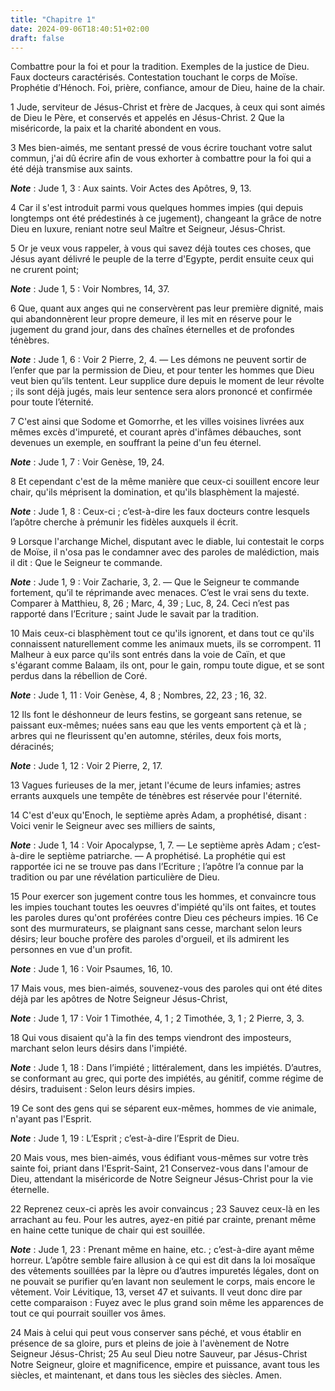 ```yaml
---
title: "Chapitre 1"
date: 2024-09-06T18:40:51+02:00
draft: false
---
```



Combattre pour la foi et pour la tradition.
Exemples de la justice de Dieu.
Faux docteurs caractérisés.
Contestation touchant le corps de Moïse.
Prophétie d’Hénoch.
Foi, prière, confiance, amour de Dieu, haine de la chair.


1 Jude, serviteur de Jésus-Christ et frère de Jacques, à ceux qui sont aimés de Dieu le Père, et conservés et appelés en Jésus-Christ. 2 Que la miséricorde, la paix et la charité abondent en vous.


3 Mes bien-aimés, me sentant pressé de vous écrire touchant votre salut commun, j'ai dû écrire afin de vous exhorter à combattre pour la foi qui a été déjà transmise aux saints.

***Note*** :  Jude 1, 3 : Aux saints. Voir Actes des Apôtres, 9, 13.

4 Car il s'est introduit parmi vous quelques hommes impies (qui depuis longtemps ont été prédestinés à ce jugement), changeant la grâce de notre Dieu en luxure, reniant notre seul Maître et Seigneur, Jésus-Christ.


5 Or je veux vous rappeler, à vous qui savez déjà toutes ces choses, que Jésus ayant délivré le peuple de la terre d'Egypte, perdit ensuite ceux qui ne crurent point;

***Note*** :  Jude 1, 5 : Voir Nombres, 14, 37.

6 Que, quant aux anges qui ne conservèrent pas leur première dignité, mais qui abandonnèrent leur propre demeure, il les mit en réserve pour le jugement du grand jour, dans des chaînes éternelles et de profondes ténèbres.

***Note*** :  Jude 1, 6 : Voir 2 Pierre, 2, 4. ― Les démons ne peuvent sortir de l’enfer que par la permission de Dieu, et pour tenter les hommes que Dieu veut bien qu’ils tentent. Leur supplice dure depuis le moment de leur révolte ; ils sont déjà jugés, mais leur sentence sera alors prononcé et confirmée pour toute l’éternité.

7 C'est ainsi que Sodome et Gomorrhe, et les villes voisines livrées aux mêmes excès d'impureté, et courant après d'infâmes débauches, sont devenues un exemple, en souffrant la peine d'un feu éternel.

***Note*** :  Jude 1, 7 : Voir Genèse, 19, 24.


8 Et cependant c'est de la même manière que ceux-ci souillent encore leur chair, qu'ils méprisent la domination, et qu'ils blasphèment la majesté.

***Note*** :  Jude 1, 8 : Ceux-ci ; c’est-à-dire les faux docteurs contre lesquels l’apôtre cherche à prémunir les fidèles auxquels il écrit.

9 Lorsque l'archange Michel, disputant avec le diable, lui contestait le corps de Moïse, il n'osa pas le condamner avec des paroles de malédiction, mais il dit : Que le Seigneur te commande.

***Note*** :  Jude 1, 9 : Voir Zacharie, 3, 2. ― Que le Seigneur te commande fortement, qu’il te réprimande avec menaces. C’est le vrai sens du texte. Comparer à Matthieu, 8, 26 ; Marc, 4, 39 ; Luc, 8, 24. Ceci n’est pas rapporté dans l’Ecriture ; saint Jude le savait par la tradition.

10 Mais ceux-ci blasphèment tout ce qu'ils ignorent, et dans tout ce qu'ils connaissent naturellement comme les animaux muets, ils se corrompent. 11 Malheur à eux parce qu'ils sont entrés dans la voie de Caïn, et que s'égarant comme Balaam, ils ont, pour le gain, rompu toute digue, et se sont perdus dans la rébellion de Coré.

***Note*** :  Jude 1, 11 : Voir Genèse, 4, 8 ; Nombres, 22, 23 ; 16, 32.


12 Ils font le déshonneur de leurs festins, se gorgeant sans retenue, se paissant eux-mêmes; nuées sans eau que les vents emportent çà et là ; arbres qui ne fleurissent qu'en automne, stériles, deux fois morts, déracinés;

***Note*** :  Jude 1, 12 : Voir 2 Pierre, 2, 17.

13 Vagues furieuses de la mer, jetant l'écume de leurs infamies; astres errants auxquels une tempête de ténèbres est réservée pour l'éternité.


14 C'est d'eux qu'Enoch, le septième après Adam, a prophétisé, disant : Voici venir le Seigneur avec ses milliers de saints,

***Note*** :  Jude 1, 14 : Voir Apocalypse, 1, 7. ― Le septième après Adam ; c’est-à-dire le septième patriarche. ― A prophétisé. La prophétie qui est rapportée ici ne se trouve pas dans l’Ecriture ; l’apôtre l’a connue par la tradition ou par une révélation particulière de Dieu.

15 Pour exercer son jugement contre tous les hommes, et convaincre tous les impies touchant toutes les oeuvres d'impiété qu'ils ont faites, et toutes les paroles dures qu'ont proférées contre Dieu ces pécheurs impies. 16 Ce sont des murmurateurs, se plaignant sans cesse, marchant selon leurs désirs; leur bouche profère des paroles d'orgueil, et ils admirent les personnes en vue d'un profit.

***Note*** :  Jude 1, 16 : Voir Psaumes, 16, 10.


17 Mais vous, mes bien-aimés, souvenez-vous des paroles qui ont été dites déjà par les apôtres de Notre Seigneur Jésus-Christ,

***Note*** :  Jude 1, 17 : Voir 1 Timothée, 4, 1 ; 2 Timothée, 3, 1 ; 2 Pierre, 3, 3.

18 Qui vous disaient qu'à la fin des temps viendront des imposteurs, marchant selon leurs désirs dans l'impiété.

***Note*** :  Jude 1, 18 : Dans l’impiété ; littéralement, dans les impiétés. D’autres, se conformant au grec, qui porte des impiétés, au génitif, comme régime de désirs, traduisent : Selon leurs désirs impies.

19 Ce sont des gens qui se séparent eux-mêmes, hommes de vie animale, n'ayant pas l'Esprit.

***Note*** :  Jude 1, 19 : L’Esprit ; c’est-à-dire l’Esprit de Dieu.


20 Mais vous, mes bien-aimés, vous édifiant vous-mêmes sur votre très sainte foi, priant dans l'Esprit-Saint, 21 Conservez-vous dans l'amour de Dieu, attendant la miséricorde de Notre Seigneur Jésus-Christ pour la vie éternelle.


22 Reprenez ceux-ci après les avoir convaincus ; 23 Sauvez ceux-là en les arrachant au feu. Pour les autres, ayez-en pitié par crainte, prenant même en haine cette tunique de chair qui est souillée.

***Note*** :  Jude 1, 23 : Prenant même en haine, etc. ; c’est-à-dire ayant même horreur. L’apôtre semble faire allusion à ce qui est dit dans la loi mosaïque des vêtements souillées par la lèpre ou d’autres impuretés légales, dont on ne pouvait se purifier qu’en lavant non seulement le corps, mais encore le vêtement. Voir Lévitique, 13, verset 47 et suivants. Il veut donc dire par cette comparaison : Fuyez avec le plus grand soin même les apparences de tout ce qui pourrait souiller vos âmes.


24 Mais à celui qui peut vous conserver sans péché, et vous établir en présence de sa gloire, purs et pleins de joie à l'avènement de Notre Seigneur Jésus-Christ; 25 Au seul Dieu notre Sauveur, par Jésus-Christ Notre Seigneur, gloire et magnificence, empire et puissance, avant tous les siècles, et maintenant, et dans tous les siècles des siècles. Amen.
